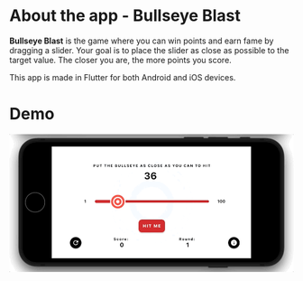 # About the app - Bullseye Blast

**Bullseye Blast** is the game where you can win points and earn fame by dragging a slider. Your goal is to place the slider as close as possible to the target value. The closer you are, the more points you score.

This app is made in Flutter for both Android and iOS devices.

# Demo

<p align="center">
<img src="https://raw.githubusercontent.com/5hraddha/misc/master/images/bullseye_blast_app.gif" width=700 alt="bullseye blast" />
</p>
